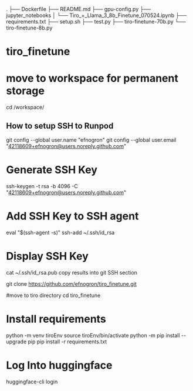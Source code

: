 .
├── Dockerfile
├── README.md
├── gpu-config.py
├── jupyter_notebooks
│   └── Tiro_+_Llama_3_8b_Finetune_070524.ipynb
├── requirements.txt
├── setup.sh
├── test.py
├── tiro-finetune-70b.py
└── tiro-finetune-8b.py

# tiro_finetune

# move to workspace for permanent storage
cd /workspace/

## How to setup SSH to Runpod
git config --global user.name "efnogron"
git config --global user.email "42118609+efnogron@users.noreply.github.com"

# Generate SSH Key
ssh-keygen -t rsa -b 4096 -C "42118609+efnogron@users.noreply.github.com"

# Add SSH Key to SSH agent
eval "$(ssh-agent -s)"
ssh-add ~/.ssh/id_rsa

# Display SSH Key
cat ~/.ssh/id_rsa.pub
copy results into git SSH section


git clone https://github.com/efnogron/tiro_finetune.git

#move to tiro directory
cd tiro_finetune

# Install requirements
python -m venv tiroEnv
source tiroEnv/bin/activate
python -m pip install --upgrade pip
pip install -r requirements.txt

# Log Into huggingface
huggingface-cli login
